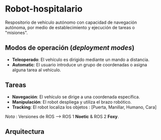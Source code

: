 # Robot-hospitalario
Respositorio de vehículo autónomo con capacidad de navegación autónoma, por medio de establecimiento y ejecución de tareas o "misiones".

## Modos de operación (_deployment modes_)

* **Teleoperado**: El vehículo es dirigido mediante un mando a distancia.
* **Automatic**: El usuario introduce un grupo de coordenadas o asigna alguna tarea al vehículo.

## Tareas 

* **Navegación**: El vehículo se dirige a una coordenada específica.
* **Manipulación**: El robot despliega y utiliza el brazo robótico.
* **Tracking**: El robot localiza los objetos : [Puerta, Manillar, Humano, Cara]

_Nota_ : Versiones de ROS --> ROS 1 **Noetic** & ROS 2 **Foxy**.

## Arquitectura

